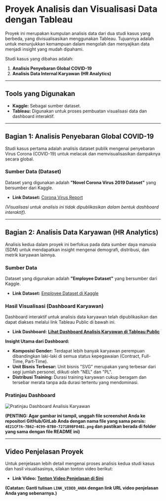 # Proyek Analisis dan Visualisasi Data dengan Tableau

Proyek ini merupakan kumpulan analisis data dari dua studi kasus yang berbeda, yang divisualisasikan menggunakan Tableau. Tujuannya adalah untuk menunjukkan kemampuan dalam mengolah dan menyajikan data menjadi insight yang mudah dipahami.

Studi kasus yang dibahas adalah:
1.  **Analisis Penyebaran Global COVID-19**
2.  **Analisis Data Internal Karyawan (HR Analytics)**

---

## Tools yang Digunakan

- **Kaggle:** Sebagai sumber dataset.
- **Tableau:** Digunakan untuk proses pembuatan visualisasi data dan dashboard interaktif.

---

## Bagian 1: Analisis Penyebaran Global COVID-19

Studi kasus pertama adalah analisis dataset publik mengenai penyebaran Virus Corona (COVID-19) untuk melacak dan memvisualisasikan dampaknya secara global.

### Sumber Data (Dataset)
Dataset yang digunakan adalah **"Novel Corona Virus 2019 Dataset"** yang bersumber dari Kaggle.
- **Link Dataset:** [Corona Virus Report](https://www.kaggle.com/datasets/imdevskp/corona-virus-report)

*(Visualisasi untuk analisis ini tidak dipublikasikan dalam bentuk dashboard interaktif).*

---

## Bagian 2: Analisis Data Karyawan (HR Analytics)

Analisis kedua dalam proyek ini berfokus pada data sumber daya manusia (SDM) untuk mendapatkan insight mengenai demografi, distribusi, dan metrik karyawan lainnya.

### Sumber Data
Dataset yang digunakan adalah **"Employee Dataset"** yang bersumber dari Kaggle.
- **Link Dataset:** [Employee Dataset di Kaggle](https://www.kaggle.com/datasets/ravindrasinghrana/employeedataset)

### Hasil Visualisasi (Dashboard Karyawan)
Dashboard interaktif untuk analisis data karyawan telah dipublikasikan dan dapat diakses melalui link Tableau Public di bawah ini.

- **Link Dashboard:** **[Lihat Dashboard Analisis Karyawan di Tableau Public](https://public.tableau.com/views/soal2_17508547900530/Jawabanno_7?:language=en-US&publish=yes&:sid=&:redirect=auth&:display_count=n&:origin=viz_share_link)**

**Insight Utama dari Dashboard:**
* **Komposisi Gender:** Terdapat lebih banyak karyawan perempuan dibandingkan laki-laki di semua status kepegawaian (Contract, Full-Time, Part-Time).
* **Unit Bisnis Terbesar:** Unit bisnis "SVG" merupakan yang terbesar dari segi jumlah personel, diikuti oleh "NEL" dan "PL".
* **Distribusi Training:** Durasi training karyawan cukup beragam dan tersebar merata tanpa ada durasi tertentu yang mendominasi.

### Pratinjau Dashboard

![Pratinjau Dashboard Analisis Karyawan](4E21CF7A-7B62-4C99-B7B0-7271B9BF84B1.png)

**(PENTING: Agar gambar ini tampil, unggah file screenshot Anda ke repositori GitHub/GitLab Anda dengan nama file yang sama persis: `4E21CF7A-7B62-4C99-B7B0-7271B9BF84B1.png` dan pastikan berada di folder yang sama dengan file README ini)**

---

## Video Penjelasan Proyek

Untuk penjelasan lebih detail mengenai proses analisis kedua studi kasus dan hasil visualisasinya, silakan tonton video berikut:

- **Link Video:** **[Tonton Video Penjelasan di Sini](LINK_VIDEO_ANDA)**

**(Catatan: Ganti tulisan `LINK_VIDEO_ANDA` dengan link URL video penjelasan Anda yang sebenarnya.)**

